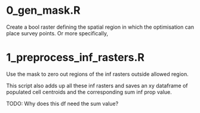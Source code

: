 # 0_gen_mask.R

Create a bool raster defining the spatial region in which the optimisation can place survey points. Or more specifically, 

# 1_preprocess_inf_rasters.R

Use the mask to zero out regions of the inf rasters outside allowed region. 

This script also adds up all these inf rasters and saves an xy dataframe of populated cell centroids and the corresponding sum inf prop value.

TODO: Why does this df need the sum value?


